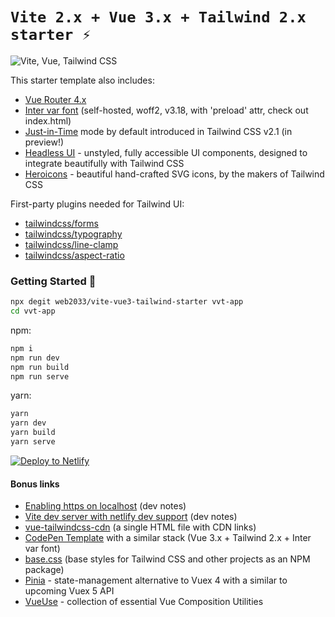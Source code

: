 # `Vite 2.x + Vue 3.x + Tailwind 2.x starter ⚡`

![Vite, Vue, Tailwind CSS](https://user-images.githubusercontent.com/11320080/111277027-a9384c00-8640-11eb-8323-21889bd7c609.png)

This starter template also includes:

- [Vue Router 4.x](https://github.com/vuejs/vue-router-next)
- [Inter var font](https://github.com/rsms/inter) (self-hosted, woff2, v3.18, with 'preload' attr, check out index.html)
- [Just-in-Time](https://tailwindcss.com/docs/just-in-time-mode) mode by default introduced in Tailwind CSS v2.1 (in preview!)
- [Headless UI](https://headlessui.dev/vue/menu) - unstyled, fully accessible UI components, designed to integrate beautifully with Tailwind CSS
- [Heroicons](https://github.com/tailwindlabs/heroicons#vue) - beautiful hand-crafted SVG icons,
by the makers of Tailwind CSS

First-party plugins needed for Tailwind UI:

- [tailwindcss/forms](https://github.com/tailwindlabs/tailwindcss-forms)
- [tailwindcss/typography](https://github.com/tailwindlabs/tailwindcss-typography)
- [tailwindcss/line-clamp](https://github.com/tailwindlabs/tailwindcss-line-clamp)
- [tailwindcss/aspect-ratio](https://github.com/tailwindlabs/tailwindcss-aspect-ratio)

### Getting Started 🚀

```sh
npx degit web2033/vite-vue3-tailwind-starter vvt-app
cd vvt-app
```

npm:
```sh
npm i
npm run dev
npm run build
npm run serve
```

yarn:
```sh
yarn
yarn dev
yarn build
yarn serve
```

[![Deploy to Netlify](https://www.netlify.com/img/deploy/button.svg)](https://app.netlify.com/start/deploy?repository=https://github.com/web2033/vite-vue3-tailwind-starter)

#### Bonus links
- [Enabling https on localhost](https://github.com/web2033/vite-vue3-tailwind-starter/discussions/112) (dev notes)
- [Vite dev server with netlify dev support](https://github.com/web2033/vite-vue3-tailwind-starter/discussions/113) (dev notes)
- [vue-tailwindcss-cdn](https://github.com/web2033/vue-tailwindcss-cdn) (a single HTML file with CDN links)
- [CodePen Template](https://codepen.io/web2033/pen/QWNbwxY) with a similar stack (Vue 3.x + Tailwind 2.x + Inter var font)
- [base.css](https://github.com/web2033/base.css) (base styles for Tailwind CSS and other projects as an NPM package)
- [Pinia](https://pinia.esm.dev/introduction.html) - state-management alternative to Vuex 4 with a similar to upcoming Vuex 5 API
- [VueUse](https://vueuse.org/functions.html) - collection of essential Vue Composition Utilities